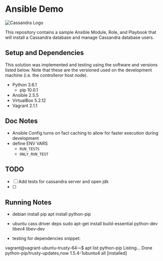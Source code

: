 # Ansible Demo

![Cassandra Logo](https://upload.wikimedia.org/wikipedia/commons/thumb/5/5e/Cassandra_logo.svg/500px-Cassandra_logo.svg.png)

This repository contains a sample Ansible Module, Role, and Playbook that will install a Cassandra database and manage Cassandra database users. 

## Setup and Dependencies
This solution was implemented and testing using the software and versions listed below. Note that these are the versioned used on the development machine (i.e. the controlleror host node). 
* Python 3.6.1
  * pip 10.0.1
* Ansible 2.5.5
* VirtualBox 5.2.12
* Vagrant 2.1.1

## Doc Notes
* Ansible Config turns on fact caching to allow for faster execution during development
* define ENV VARS
  * `RUN_TESTS`
  * `ONLY_RUN_TEST`

## TODO
* [ ] Add tests for cassandra server and open jdk
* [ ] 


## Running Notes
* debian install pip
apt install python-pip
* ubuntu cass driver deps
sudo apt-get install build-essential python-dev libev4 libev-dev

* testing for dependencies snippet:

vagrant@vagrant-ubuntu-trusty-64:~$ apt list python-pip
Listing... Done
python-pip/trusty-updates,now 1.5.4-1ubuntu4 all [installed]
